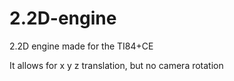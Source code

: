 # 2.2D-engine
2.2D engine made for the TI84+CE

It allows for x y z translation, but no camera rotation

